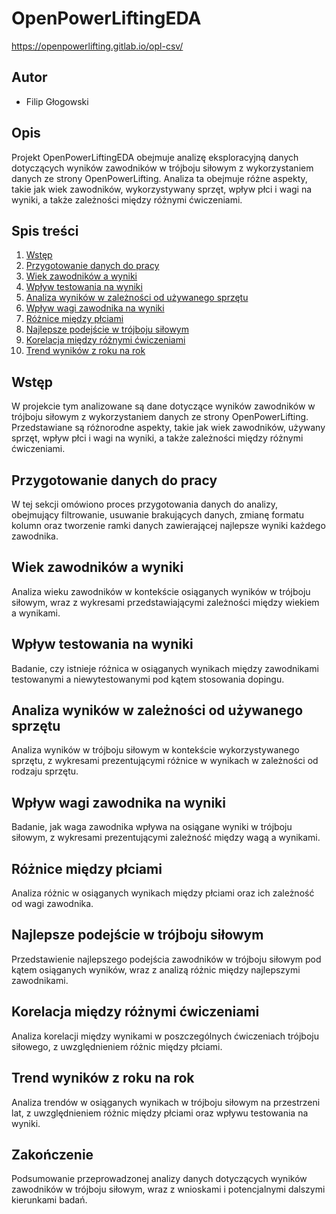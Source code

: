 # OpenPowerLiftingEDA
https://openpowerlifting.gitlab.io/opl-csv/
## Autor
- Filip Głogowski

## Opis
Projekt OpenPowerLiftingEDA obejmuje analizę eksploracyjną danych dotyczących wyników zawodników w trójboju siłowym z wykorzystaniem danych ze strony OpenPowerLifting. Analiza ta obejmuje różne aspekty, takie jak wiek zawodników, wykorzystywany sprzęt, wpływ płci i wagi na wyniki, a także zależności między różnymi ćwiczeniami.

## Spis treści
1. [Wstęp](#wstęp)
2. [Przygotowanie danych do pracy](#przygotowanie-danych-do-pracy)
3. [Wiek zawodników a wyniki](#wiek-zawodników-a-wyniki)
4. [Wpływ testowania na wyniki](#wpływ-testowania-na-wyniki)
5. [Analiza wyników w zależności od używanego sprzętu](#analiza-wyników-w-zależności-od-używanego-sprzętu)
6. [Wpływ wagi zawodnika na wyniki](#wpływ-wagi-zawodnika-na-wyniki)
7. [Różnice między płciami](#różnice-między-płciami)
8. [Najlepsze podejście w trójboju siłowym](#najlepsze-podejście-w-trójboju-siłowym)
9. [Korelacja między różnymi ćwiczeniami](#korelacja-między-różnymi-ćwiczeniami)
10. [Trend wyników z roku na rok](#trend-wyników-z-roku-na-rok)

## Wstęp
W projekcie tym analizowane są dane dotyczące wyników zawodników w trójboju siłowym z wykorzystaniem danych ze strony OpenPowerLifting. Przedstawiane są różnorodne aspekty, takie jak wiek zawodników, używany sprzęt, wpływ płci i wagi na wyniki, a także zależności między różnymi ćwiczeniami.

## Przygotowanie danych do pracy
W tej sekcji omówiono proces przygotowania danych do analizy, obejmujący filtrowanie, usuwanie brakujących danych, zmianę formatu kolumn oraz tworzenie ramki danych zawierającej najlepsze wyniki każdego zawodnika.

## Wiek zawodników a wyniki
Analiza wieku zawodników w kontekście osiąganych wyników w trójboju siłowym, wraz z wykresami przedstawiającymi zależności między wiekiem a wynikami.

## Wpływ testowania na wyniki
Badanie, czy istnieje różnica w osiąganych wynikach między zawodnikami testowanymi a niewytestowanymi pod kątem stosowania dopingu.

## Analiza wyników w zależności od używanego sprzętu
Analiza wyników w trójboju siłowym w kontekście wykorzystywanego sprzętu, z wykresami prezentującymi różnice w wynikach w zależności od rodzaju sprzętu.

## Wpływ wagi zawodnika na wyniki
Badanie, jak waga zawodnika wpływa na osiągane wyniki w trójboju siłowym, z wykresami prezentującymi zależność między wagą a wynikami.

## Różnice między płciami
Analiza różnic w osiąganych wynikach między płciami oraz ich zależność od wagi zawodnika.

## Najlepsze podejście w trójboju siłowym
Przedstawienie najlepszego podejścia zawodników w trójboju siłowym pod kątem osiąganych wyników, wraz z analizą różnic między najlepszymi zawodnikami.

## Korelacja między różnymi ćwiczeniami
Analiza korelacji między wynikami w poszczególnych ćwiczeniach trójboju siłowego, z uwzględnieniem różnic między płciami.

## Trend wyników z roku na rok
Analiza trendów w osiąganych wynikach w trójboju siłowym na przestrzeni lat, z uwzględnieniem różnic między płciami oraz wpływu testowania na wyniki.

## Zakończenie
Podsumowanie przeprowadzonej analizy danych dotyczących wyników zawodników w trójboju siłowym, wraz z wnioskami i potencjalnymi dalszymi kierunkami badań.

